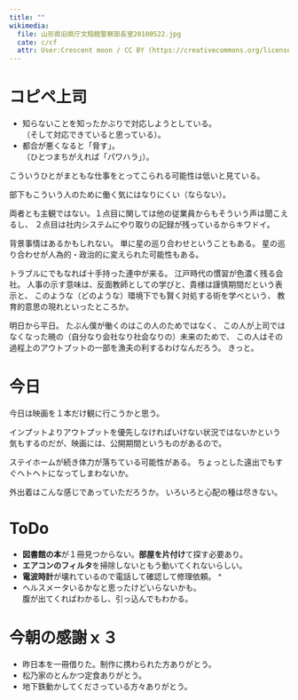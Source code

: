 ```yaml
---
title: ""
wikimedia:
  file: 山形県旧県庁文翔館警察部長室20100522.jpg
  cate: c/cf
  attr: User:Crescent moon / CC BY (https://creativecommons.org/licenses/by/3.0)
---
```


# コピペ上司

* 知らないことを知ったかぶりで対応しようとしている。  
  （そして対応できていると思っている）。
* 都合が悪くなると「脅す」。  
  （ひとつまちがえれば「パワハラ」）。

こういうひとがまともな仕事をとってこられる可能性は低いと見ている。

部下もこういう人のために働く気にはなりにくい（ならない）。

両者とも主観ではない。１点目に関しては他の従業員からもそういう声は聞こえるし、
２点目は社内システムにやり取りの記録が残っているからキワドイ。

背景事情はあるかもしれない。
単に星の巡り合わせということもある。
星の巡り合わせが人為的・政治的に変えられた可能性もある。

トラブルにでもなれば十手持った連中が来る。
江戸時代の慣習が色濃く残る会社。
人事の示す意味は、反面教師としての学びと、貴様は謹慎期間だという表示と、
このような（どのような）環境下でも賢く対処する術を学べという、
教育的意思の現れといったところか。

明日から平日。
たぶん僕が働くのはこの人のためではなく、
この人が上司ではなくなった暁の（自分なり会社なり社会なりの）未来のためで、
この人はその過程上のアウトプットの一部を漁夫の利するわけなんだろう。
きっと。


# 今日

今日は映画を１本だけ観に行こうかと思う。

インプットよりアウトプットを優先しなければいけない状況ではないかという
気もするのだが、映画には、公開期間というものがあるので。

ステイホームが続き体力が落ちている可能性がある。
ちょっとした遠出でもすぐヘトヘトになってしまわないか。

外出着はこんな感じであっていただろうか。
いろいろと心配の種は尽きない。


# ToDo

* **図書館の本**が１冊見つからない。**部屋を片付け**て探す必要あり。
* **エアコンのフィルタ**を掃除しないともう動いてくれないらしい。
* **電波時計**が壊れているので電話して確認して修理依頼。
^
* ヘルスメータいるかなと思ったけどいらないかも。  
  腹が出てくればわかるし、引っ込んでもわかる。


# 今朝の感謝ｘ３

* 昨日本を一冊借りた。制作に携わられた方ありがとう。
* 松乃家のとんかつ定食ありがとう。
* 地下鉄動かしてくださっている方々ありがとう。
